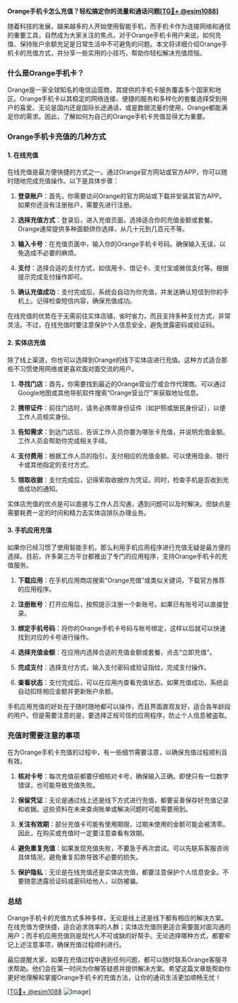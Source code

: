 **Orange手机卡怎么充值？轻松搞定你的流量和通话问题[[TG💪+ @esim1088](https://t.me/s/esim1088)]**

随着科技的发展，越来越多的人开始使用智能手机，而手机卡作为连接网络和通信的重要工具，自然成为大家关注的焦点。对于Orange手机卡用户来说，如何充值、保持账户余额充足是日常生活中不可避免的问题。本文将详细介绍Orange手机卡的充值方式，并分享一些实用的小技巧，帮助你轻松解决充值烦恼。

### 什么是Orange手机卡？

Orange是一家全球知名的电信运营商，其提供的手机卡服务覆盖多个国家和地区。Orange手机卡以其稳定的网络连接、便捷的服务和多样化的套餐选择受到用户的喜爱。无论是国内还是国际长途通话，或是数据流量的使用，Orange都能满足你的需求。因此，了解如何为自己的Orange手机卡充值显得尤为重要。

### Orange手机卡充值的几种方式

#### 1. 在线充值
在线充值是最方便快捷的方式之一。通过Orange官方网站或官方APP，你可以随时随地完成充值操作。以下是具体步骤：

1. **登录账户**：首先，你需要访问Orange的官方网站或下载并安装其官方APP。如果你还没有注册账户，需要先进行注册。
   
2. **选择充值方式**：登录后，进入充值页面，选择适合你的充值金额或套餐。Orange通常提供多种面额供你选择，从几十元到几百元不等。

3. **输入卡号**：在充值页面中，输入你的Orange手机卡号码。确保输入无误，以免造成不必要的麻烦。

4. **支付**：选择合适的支付方式，如信用卡、借记卡、支付宝或微信支付等。根据提示完成支付操作即可。

5. **确认充值成功**：支付完成后，系统会自动为你充值，并发送确认短信到你的手机上。记得检查短信内容，确保充值成功。

在线充值的优势在于无需前往实体店铺，省时省力，而且支持多种支付方式，非常灵活。不过，在线充值时要注意保护个人信息安全，避免泄露密码或验证码。

#### 2. 实体店充值
除了线上渠道，你也可以选择到Orange的线下实体店进行充值。这种方式适合那些不习惯使用网络或更喜欢面对面交流的用户。

1. **寻找门店**：首先，你需要找到最近的Orange营业厅或合作代理商。可以通过Google地图或其他导航软件搜索“Orange营业厅”来获取地址信息。

2. **携带证件**：前往门店时，请务必携带身份证件（如护照或居民身份证），以便工作人员核实身份。

3. **告知需求**：到达门店后，告诉工作人员你要为哪张卡充值，并说明充值金额。工作人员会帮助你完成相关手续。

4. **支付费用**：根据工作人员的指引，支付相应的充值金额。可以使用现金、银行卡或其他指定的支付方式。

5. **领取收据**：支付完成后，记得索取收据作为凭证。同时，检查手机是否收到充值成功的通知。

实体店充值的优点是可以直接与工作人员沟通，遇到问题可以及时解决。但缺点是需要耗费一定的时间和精力去实体店排队办理业务。

#### 3. 手机应用充值
如果你已经习惯了使用智能手机，那么利用手机应用程序进行充值无疑是最方便的选择。目前，许多第三方平台都推出了专门的应用程序，支持Orange手机卡的充值服务。

1. **下载应用**：在手机应用商店搜索“Orange充值”或类似关键词，下载官方推荐的应用程序。

2. **注册账号**：打开应用后，按照提示注册一个新账号。如果已有账号可以直接登录。

3. **绑定手机号码**：将你的Orange手机卡号码与账号绑定，这样以后就可以快速找到对应的卡号进行操作。

4. **选择充值金额**：在应用内选择合适的充值金额或套餐，点击“立即充值”。

5. **完成支付**：选择支付方式，输入支付密码或验证指纹，完成支付操作。

6. **查看状态**：支付完成后，可以在应用内查看充值状态。如果充值成功，系统会自动扣除相应金额并更新账户余额。

手机应用充值的好处在于随时随地都可以操作，而且界面直观友好，适合各年龄段的用户。但是需要注意的是，要选择正规可信的应用程序，防止个人信息被盗取。

### 充值时需要注意的事项

在为Orange手机卡充值的过程中，有一些细节需要注意，以确保充值过程顺利且有效。

1. **核对卡号**：每次充值前都要仔细核对卡号，确保输入正确。即使只有一位数字错误，也可能导致充值失败。

2. **保留凭证**：无论是通过线上还是线下方式进行充值，都要妥善保存好充值记录和收据。这些资料在未来查询账单或解决问题时可能需要用到。

3. **关注有效期**：部分充值卡可能有使用期限，过期未使用的金额可能会被清零。因此，在购买或充值时一定要注意查看有效期。

4. **避免重复充值**：如果发现充值失败，不要急于再次尝试。可以先联系客服咨询具体情况，避免重复扣款导致不必要的损失。

5. **保护隐私**：无论是在线充值还是实体店充值，都要注意保护个人信息安全。不要随意透露验证码或密码给他人，以防被骗。

### 总结

Orange手机卡的充值方式多种多样，无论是线上还是线下都有相应的解决方案。在线充值方便快捷，适合追求效率的人群；实体店充值则更适合需要面对面沟通的用户；而手机应用充值则是现代人不可或缺的好帮手。无论选择哪种方式，都要牢记上述注意事项，确保充值过程顺利进行。

最后提醒大家，如果在充值过程中遇到任何问题，都可以随时联系Orange客服寻求帮助。他们会在第一时间为你解答疑惑并提供解决方案。希望这篇文章能帮助你更好地理解和掌握Orange手机卡的充值方法，让你的通讯生活更加顺畅无忧！

[[TG💪+ @esim1088](https://t.me/s/esim1088) ![Image](https://i.postimg.cc/4NQfJmqS/Snipaste-2025-05-13-00-14-12.png)]